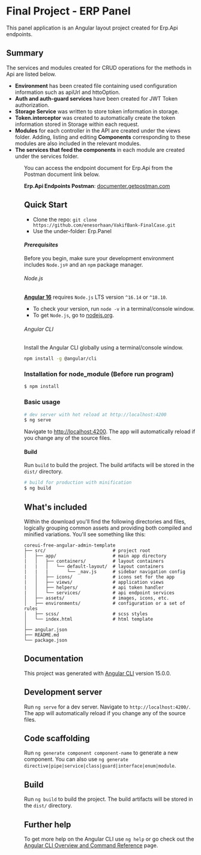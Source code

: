 # Final Project - ERP Panel 

This panel application is an Angular layout project created for Erp.Api endpoints. 

## Summary

<p>
    The services and modules created for CRUD operations for the methods in Api are listed below.
    <ul>
        <li><strong>Environment</strong> has been created file containing used configuration information such as apiUrl and httoOption.</li>
        <li><strong>Auth and auth-guard services</strong> have been created for JWT Token authorization.</li>
        <li><strong>Storage Service</strong> was written to store token information in storage.</li>
        <li><strong>Token.interceptor </strong> was created to automatically create the token information stored in Storage within each request.</li>
        <li><strong>Modules</strong> for each controller in the API are created under the views folder. Adding, listing and editing <strong>Components</strong> corresponding to these modules are also included in the relevant modules.</li>
        <li><strong>The services that feed the components</strong> in each module are created under the services folder.</li>
    <ul>
</p>
<p>
    You can access the endpoint document for Erp.Api from the Postman document link below.
</p>


<div>
    <strong>Erp.Api Endpoints Postman</strong>: <a href="https://documenter.getpostman.com/view/29567242/2s9YXk2fj3">documenter.getpostman.com</a>
</div>

## Quick Start

- Clone the repo: `git clone https://github.com/enesorhaan/VakifBank-FinalCase.git`
- Use the under-folder: Erp.Panel

#### <i>Prerequisites</i>
Before you begin, make sure your development environment includes `Node.js®` and an `npm` package manager.

###### Node.js
[**Angular 16**](https://angular.io/guide/what-is-angular) requires `Node.js` LTS version `^16.14` or `^18.10`.

- To check your version, run `node -v` in a terminal/console window.
- To get `Node.js`, go to [nodejs.org](https://nodejs.org/).

###### Angular CLI
Install the Angular CLI globally using a terminal/console window.
```bash
npm install -g @angular/cli
```

### Installation for node_module (Before run program)

``` bash
$ npm install
```

### Basic usage

``` bash
# dev server with hot reload at http://localhost:4200
$ ng serve
```

Navigate to [http://localhost:4200](http://localhost:4200). The app will automatically reload if you change any of the source files.

#### Build

Run `build` to build the project. The build artifacts will be stored in the `dist/` directory.

```bash
# build for production with minification
$ ng build
```
## What's included

Within the download you'll find the following directories and files, logically grouping common assets and providing both compiled and minified variations. You'll see something like this:

```
coreui-free-angular-admin-template
├── src/                         # project root
│   ├── app/                     # main app directory
|   │   ├── containers/          # layout containers
|   |   │   └── default-layout/  # layout containers
|   |   |       └── _nav.js      # sidebar navigation config
|   │   ├── icons/               # icons set for the app
|   │   ├── views/               # application views
|   │   ├── helpers/             # api token handler
|   │   └── services/            # api endpoint services
│   ├── assets/                  # images, icons, etc.
│   ├── environments/            # configuration or a set of rules
│   ├── scss/                    # scss styles
│   └── index.html               # html template
│
├── angular.json
├── README.md
└── package.json
```

## Documentation

This project was generated with [Angular CLI](https://github.com/angular/angular-cli) version 15.0.0.

## Development server

Run `ng serve` for a dev server. Navigate to `http://localhost:4200/`. The app will automatically reload if you change any of the source files.

## Code scaffolding

Run `ng generate component component-name` to generate a new component. You can also use `ng generate directive|pipe|service|class|guard|interface|enum|module`.

## Build

Run `ng build` to build the project. The build artifacts will be stored in the `dist/` directory.

## Further help

To get more help on the Angular CLI use `ng help` or go check out the [Angular CLI Overview and Command Reference](https://angular.io/cli) page.



